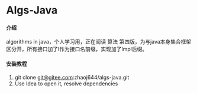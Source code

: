 # Algs-Java

#### 介绍
algorithms in java，个人学习用，正在阅读 算法 第四版，为与java本身集合框架区分开，所有接口加了I作为接口名前缀，实现加了Impl后缀。

#### 安装教程

1.  git clone git@gitee.com:zhaoj644/algs-java.git
2.  Use Idea to open it, resolve dependencies